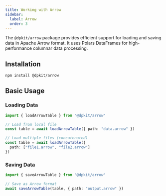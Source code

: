 ```yaml
---
title: Working with Arrow
sidebar:
  label: Arrow
  order: 3
---
```


The `@dpkit/arrow` package provides efficient support for loading and saving data in Apache Arrow format. It uses Polars DataFrames for high-performance columnar data processing.

## Installation

```bash
npm install @dpkit/arrow
```

## Basic Usage

### Loading Data

```typescript
import { loadArrowTable } from "@dpkit/arrow"

// Load from local file
const table = await loadArrowTable({ path: "data.arrow" })

// Load multiple files (concatenated)
const table = await loadArrowTable({
  path: ["file1.arrow", "file2.arrow"]
})
```

### Saving Data

```typescript
import { saveArrowTable } from "@dpkit/arrow"

// Save as Arrow format
await saveArrowTable(table, { path: "output.arrow" })
```
